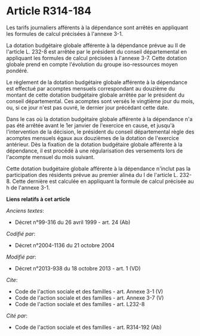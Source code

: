 # Article R314-184

Les tarifs journaliers afférents à la dépendance sont arrêtés en appliquant les formules de calcul précisées à l'annexe 3-1. 

La dotation budgétaire globale afférente à la dépendance prévue au II de l'article L. 232-8 est arrêtée par le président du
conseil départemental en appliquant les formules de calcul précisées à l'annexe 3-7. Cette dotation globale prend en compte
l'évolution du groupe iso-ressources moyen pondéré. 

Le règlement de la dotation budgétaire globale afférente à la dépendance est effectué par acomptes mensuels correspondant au
douzième du montant de cette dotation budgétaire globale arrêtée par le président du conseil départemental. Ces acomptes sont
versés le vingtième jour du mois, ou, si ce jour n'est pas ouvré, le dernier jour précédant cette date. 

Dans le cas où la dotation budgétaire globale afférente à la dépendance n'a pas été arrêtée avant le 1er janvier de
l'exercice en cause, et jusqu'à l'intervention de la décision, le président du conseil départemental règle des acomptes
mensuels égaux aux douzièmes de la dotation de l'exercice antérieur. Dès la fixation de la dotation budgétaire globale
afférente à la dépendance, il est procédé à une régularisation des versements lors de l'acompte mensuel du mois suivant. 

Cette dotation budgétaire globale afférente à la dépendance n'inclut pas la participation des résidents prévue au premier
alinéa du I de l'article L. 232-8. Cette dernière est calculée en appliquant la formule de calcul précisée au h de l'annexe
3-1.

**Liens relatifs à cet article**

_Anciens textes_:

  - Décret n°99-316 du 26 avril 1999 - art. 24 (Ab)

_Codifié par_:

  - Décret n°2004-1136 du 21 octobre 2004

_Modifié par_:

  - Décret n°2013-938 du 18 octobre 2013 - art. 1 (VD)

_Cite_:

  - Code de l'action sociale et des familles - art. Annexe 3-1 (V)
  - Code de l'action sociale et des familles - art. Annexe 3-7 (V)
  - Code de l'action sociale et des familles - art. L232-8

_Cité par_:

  - Code de l'action sociale et des familles - art. R314-192 (Ab)
